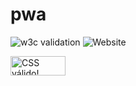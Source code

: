 # pwa
![w3c validation](https://img.shields.io/w3c-validation/html?targetUrl=https%3A%2F%2Fthzz05.github.io%2Fimc%2F)
![Website](https://img.shields.io/website?url=https%3A%2F%2Fthzz05.github.io%2Fimc%2F)

<p>
<a href="http://jigsaw.w3.org/css-validator/check/referer">
    <img style="border:0;width:88px;height:31px"
        src="http://jigsaw.w3.org/css-validator/images/vcss-blue"
        alt="CSS válido!" />
    </a>
</p>



